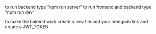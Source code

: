 to run backend type "npm run server"
to run frontend and backend type "npm run dev"

to make the bakend work create a .env file add your mongodb link and create a JWT_TOKEN
